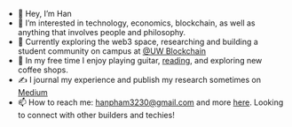 - 👋 Hey, I’m Han
- 👀 I’m interested in technology, economics, blockchain, as well as anything that involves people and philosophy.
- 🌱 Currently exploring the web3 space, researching and building a student community on campus at [@UW Blockchain](https://linktr.ee/udubblockchain)
- 🌈 In my free time I enjoy playing guitar, [reading](https://www.goodreads.com/user/show/53376037-han-pham), and exploring new coffee shops.
- ✍️ I journal my experience and publish my research sometimes on [Medium](https://medium.com/@hanspham)
- 📫 How to reach me: hanpham3230@gmail.com and more [here](https://hanspham.com/). Looking to connect with other builders and techies!

<!---
hanpham32/hanpham32 is a ✨ special ✨ repository because its `README.md` (this file) appears on your GitHub profile.
You can click the Preview link to take a look at your changes.
--->
